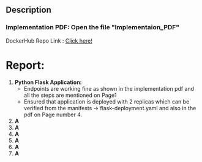 ## Description
### Implementation PDF: Open the file "Implementaion_PDF"
DockerHub Repo Link : [Click here!](https://hub.docker.com/repository/docker/abhishekporwal836/flask-app-buyogo/general)

# Report:

1. **Python Flask Application:**
   - Endpoints are working fine as shown in the implementation pdf and all the steps are mentioned on Page1
   - Ensured that application is deployed with 2 replicas which can be verified from the manifests -> flask-deployment.yaml and also in the pdf on Page  number 4.
3. **A**
4. **A**
5. **A**
6. **A**
7. **A**
8. **A**
